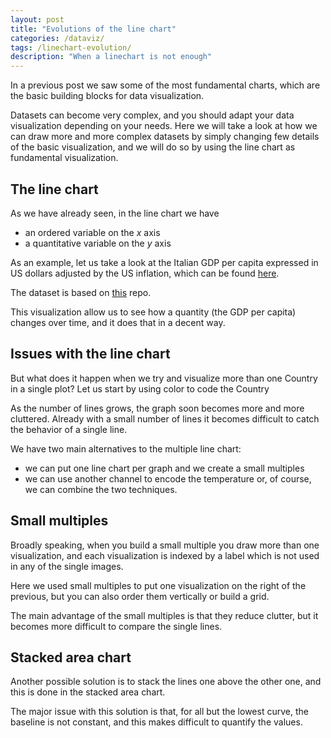 ```yaml
---
layout: post
title: "Evolutions of the line chart"
categories: /dataviz/
tags: /linechart-evolution/
description: "When a linechart is not enough"
---
```


In a previous post we saw some of the most fundamental charts,
which are the basic building blocks for data visualization.

Datasets can become very complex, and you should adapt your data visualization
depending on your needs.
Here we will take a look at how we can draw more and more complex datasets
by simply changing few details of the basic visualization, and we will
do so by using the line chart as fundamental visualization.

## The line chart

As we have already seen, in the line chart we have
- an ordered variable on the $x$ axis
- a quantitative variable on the $y$ axis

As an example, let us take a look at the Italian GDP per capita expressed in US dollars adjusted by the US inflation, which can be found
[here](https://github.com/thestippe/thestippe.github.io/blob/main/data/gdp_per_capita_filtered.csv).

The dataset is based on [this](https://github.com/RaafatSaleh/GDP-per-capita-and-its-effect-on-the-man-life-quality/blob/master/Data/gdppercapita_us_inflation_adjusted.csv) repo.

<!-- Load d3.js -->
<script src="https://d3js.org/d3.v5.js"></script>

<div id="linechart"> </div>
<script src="/docs/assets/javascript/linechart_evolution/linechart.js"> </script>

This visualization allow us to see how a quantity (the GDP per capita)
changes over time, and it does that in a decent way.

## Issues with the line chart

But what does it happen when we try and visualize more than one Country in
a single plot?
Let us start by using color to code the Country

<div id="multiple_linechart"> </div>
<script src="/docs/assets/javascript/linechart_evolution/multiple_linechart.js"> </script>

As the number of lines grows, the graph soon becomes more and more cluttered.
Already with a small number of lines it becomes difficult to catch the behavior
of a single line.

We have two main alternatives to the multiple line chart:
- we can put one line chart per graph and we create a small multiples
- we can use another channel to encode the temperature
or, of course, we can combine the two techniques.


## Small multiples

Broadly speaking, when you build a small multiple you draw more than
one visualization, and each visualization is indexed by a label which is not
used in any of the single images.

<div id="sm_linechart"> </div>
<script src="/docs/assets/javascript/linechart_evolution/sm_linechart.js"> </script>

Here we used small multiples to put one visualization on the right of the previous,
but you can also order them vertically or build a grid.

The main advantage of the small multiples is that they reduce clutter,
but it becomes more difficult to compare the single lines.


## Stacked area chart

Another possible solution is to stack the lines one above the other one,
and this is done in the stacked area chart.

<div id="stacked_chart"> </div>
<script src="/docs/assets/javascript/linechart_evolution/stacked_chart.js"> </script>

The major issue with this solution is that, for all but the lowest curve,
the baseline is not constant, and this makes difficult to quantify the values.
